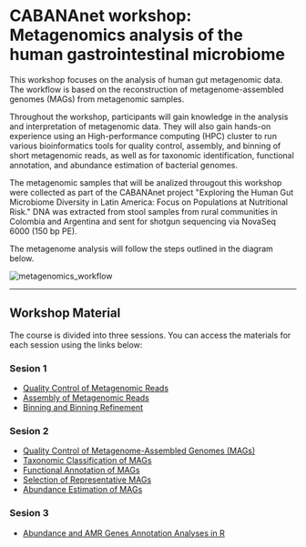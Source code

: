 # CABANAnet workshop: Metagenomics analysis of the human gastrointestinal microbiome

This workshop focuses on the analysis of human gut metagenomic data. The workflow is based on the reconstruction of metagenome-assembled genomes (MAGs) from metagenomic samples.

Throughout the workshop, participants will gain knowledge in the analysis and interpretation of metagenomic data. They will also gain hands-on experience using an High-performance computing (HPC) cluster to run various bioinformatics tools for quality control, assembly, and binning of short metagenomic reads, as well as for taxonomic identification, functional annotation, and abundance estimation of bacterial genomes.

The metagenomic samples that will be analized througout this workshop were collected as part of the CABANAnet project "Exploring the Human Gut Microbiome Diversity in Latin America: Focus on Populations at Nutritional Risk." DNA was extracted from stool samples from rural communities in Colombia and Argentina and sent for shotgun sequencing via NovaSeq 6000 (150 bp PE).

The metagenome analysis will follow the steps outlined in the diagram below.

![metagenomics_workflow](https://github.com/user-attachments/assets/41754ef1-330b-4cf2-800d-307e64baa501)

---

## Workshop Material

The course is divided into three sessions. You can access the materials for each session using the links below:

### Sesion 1
- [Quality Control of Metagenomic Reads](https://github.com/mariasotor/Cabana-Metagenomics-Workshop/blob/main/course_materials/Sesion1/01_metawrap_readQC.md)
- [Assembly of Metagenomic Reads](https://github.com/mariasotor/Cabana-Metagenomics-Workshop/blob/main/course_materials/Sesion1/02_metawrap_assembly.md)
- [Binning and Binning Refinement](https://github.com/mariasotor/Cabana-Metagenomics-Workshop/blob/main/course_materials/Sesion1/03_metawrap_binning_and_refinement.md)

### Sesion 2
- [Quality Control of Metagenome-Assembled Genomes (MAGs)](https://github.com/mariasotor/Cabana-Metagenomics-Workshop/blob/main/course_materials/Sesion2/01_MAGs_QC.md)
- [Taxonomic Classification of MAGs](https://github.com/mariasotor/Cabana-Metagenomics-Workshop/blob/main/course_materials/Sesion2/02_MAGs_taxonomy.md)
- [Functional Annotation of MAGs](https://github.com/mariasotor/Cabana-Metagenomics-Workshop/blob/main/course_materials/Sesion2/03_MAGs_functional_annotation.md)
- [Selection of Representative MAGs](https://github.com/mariasotor/Cabana-Metagenomics-Workshop/blob/main/course_materials/Sesion2/04_selection_representative_MAGs.md)
- [Abundance Estimation of MAGs](https://github.com/mariasotor/Cabana-Metagenomics-Workshop/blob/main/course_materials/Sesion2/05_MAGs_abundance.md)

### Sesion 3
- [Abundance and AMR Genes Annotation Analyses in R](https://github.com/mariasotor/Cabana-Metagenomics-Workshop/tree/main/course_materials/Sesion3)


